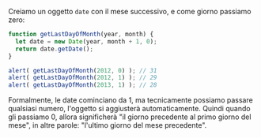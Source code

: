 Creiamo un oggetto `date` con il mese successivo, e come giorno passiamo zero:
```js run
function getLastDayOfMonth(year, month) {
  let date = new Date(year, month + 1, 0);
  return date.getDate();
}

alert( getLastDayOfMonth(2012, 0) ); // 31
alert( getLastDayOfMonth(2012, 1) ); // 29
alert( getLastDayOfMonth(2013, 1) ); // 28
```

Formalmente, le date cominciano da 1, ma tecnicamente possiamo passare qualsiasi numero, l'oggetto si aggiusterà automaticamente. Quindi quando gli passiamo 0, allora significherà "il giorno precedente al primo giorno del mese", in altre parole: "l'ultimo giorno del mese precedente".
